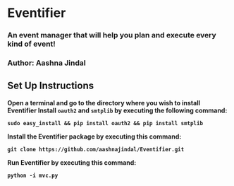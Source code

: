 # Eventifier #

### An event manager that will help you plan and execute <b>every<b> kind of event! ###

### Author: Aashna Jindal ###

## Set Up Instructions ##

Open a terminal and go to the directory where you wish to install Eventifier
Install `oauth2` and `smtplib` by executing the following command:

`sudo easy_install && pip install oauth2 && pip install smtplib`

Install the Eventifier package by executing this command:

`git clone https://github.com/aashnajindal/Eventifier.git`

Run Eventifier by executing this command:

`python -i mvc.py`